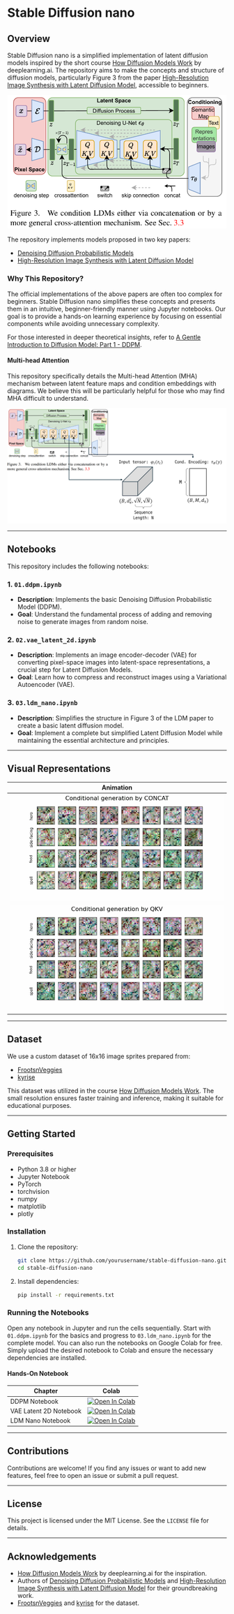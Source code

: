 # Stable Diffusion nano

## Overview
Stable Diffusion nano is a simplified implementation of latent diffusion models inspired by the short course [How Diffusion Models Work](https://learn.deeplearning.ai/courses/diffusion-models/) by deeplearning.ai. The repository aims to make the concepts and structure of diffusion models, particularly Figure 3 from the paper [High-Resolution Image Synthesis with Latent Diffusion Model](https://arxiv.org/abs/2112.10752), accessible to beginners.

![Figure 3 from the LDM Paper](https://raw.githubusercontent.com/metamath1/stable-diffusion-nano/main/assets/ldm-figure3.png)

The repository implements models proposed in two key papers:
- [Denoising Diffusion Probabilistic Models](https://arxiv.org/abs/2006.11239)
- [High-Resolution Image Synthesis with Latent Diffusion Model](https://arxiv.org/abs/2112.10752)

### Why This Repository?
The official implementations of the above papers are often too complex for beginners. Stable Diffusion nano simplifies these concepts and presents them in an intuitive, beginner-friendly manner using Jupyter notebooks. Our goal is to provide a hands-on learning experience by focusing on essential components while avoiding unnecessary complexity.

For those interested in deeper theoretical insights, refer to [A Gentle Introduction to Diffusion Model: Part 1 - DDPM](https://metamath1.github.io/blog/posts/diffusion/ddpm_part1.html).

#### Multi-head Attention

This repository specifically details the Multi-head Attention (MHA) mechanism between latent feature maps and condition embeddings with diagrams. We believe this will be particularly helpful for those who may find MHA difficult to understand.

![Multi-head Attention Diagram](assets/featuremap-tau.jpg)

---

## Notebooks

This repository includes the following notebooks:

### 1. `01.ddpm.ipynb`
- **Description**: Implements the basic Denoising Diffusion Probabilistic Model (DDPM).
- **Goal**: Understand the fundamental process of adding and removing noise to generate images from random noise.

### 2. `02.vae_latent_2d.ipynb`
- **Description**: Implements an image encoder-decoder (VAE) for converting pixel-space images into latent-space representations, a crucial step for Latent Diffusion Models.
- **Goal**: Learn how to compress and reconstruct images using a Variational Autoencoder (VAE).

### 3. `03.ldm_nano.ipynb`
- **Description**: Simplifies the structure in Figure 3 of the LDM paper to create a basic latent diffusion model.
- **Goal**: Implement a complete but simplified Latent Diffusion Model while maintaining the essential architecture and principles.

---

## Visual Representations

| Animation                                                       |
|------------------------------------------------------------------|
| ![Concatenate](assets/LDM_CONCAT_VAE_4/ani_CONCAT_w5.gif)        |
| ![Multi-head Attention](assets/LDM_QKV_VAE_4/ani_QKV_w5.gif)     |

---

## Dataset
We use a custom dataset of 16x16 image sprites prepared from:
- [FrootsnVeggies](https://zrghr.itch.io/froots-and-veggies-culinary-pixels)
- [kyrise](https://kyrise.itch.io/)

This dataset was utilized in the course [How Diffusion Models Work](https://learn.deeplearning.ai/courses/diffusion-models/). The small resolution ensures faster training and inference, making it suitable for educational purposes.

---

## Getting Started
### Prerequisites
- Python 3.8 or higher
- Jupyter Notebook
- PyTorch
- torchvision
- numpy
- matplotlib
- plotly

### Installation
1. Clone the repository:
   ```bash
   git clone https://github.com/yourusername/stable-diffusion-nano.git
   cd stable-diffusion-nano
   ```
2. Install dependencies:
   ```bash
   pip install -r requirements.txt
   ```

### Running the Notebooks
Open any notebook in Jupyter and run the cells sequentially. Start with `01.ddpm.ipynb` for the basics and progress to `03.ldm_nano.ipynb` for the complete model. You can also run the notebooks on Google Colab for free. Simply upload the desired notebook to Colab and ensure the necessary dependencies are installed.

#### Hands-On Notebook

| Chapter                          | Colab                                                                 |
|----------------------------------|----------------------------------------------------------------------|
| DDPM Notebook                   | [![Open In Colab](https://colab.research.google.com/assets/colab-badge.svg)](https://colab.research.google.com/github/metamath1/stable-diffusion-nano/blob/main/01.ddpm.ipynb) |
| VAE Latent 2D Notebook          | [![Open In Colab](https://colab.research.google.com/assets/colab-badge.svg)](https://colab.research.google.com/github/metamath1/stable-diffusion-nano/blob/main/02.vae_latent_2d.ipynb) |
| LDM Nano Notebook               | [![Open In Colab](https://colab.research.google.com/assets/colab-badge.svg)](https://colab.research.google.com/github/metamath1/stable-diffusion-nano/blob/main/03.ldm_nano.ipynb) |

---

## Contributions
Contributions are welcome! If you find any issues or want to add new features, feel free to open an issue or submit a pull request.

---

## License
This project is licensed under the MIT License. See the `LICENSE` file for details.

---

## Acknowledgements
- [How Diffusion Models Work](https://learn.deeplearning.ai/courses/diffusion-models/) by deeplearning.ai for the inspiration.
- Authors of [Denoising Diffusion Probabilistic Models](https://arxiv.org/abs/2006.11239) and [High-Resolution Image Synthesis with Latent Diffusion Model](https://arxiv.org/abs/2112.10752) for their groundbreaking work.
- [FrootsnVeggies](https://zrghr.itch.io/froots-and-veggies-culinary-pixels) and [kyrise](https://kyrise.itch.io/) for the dataset.

